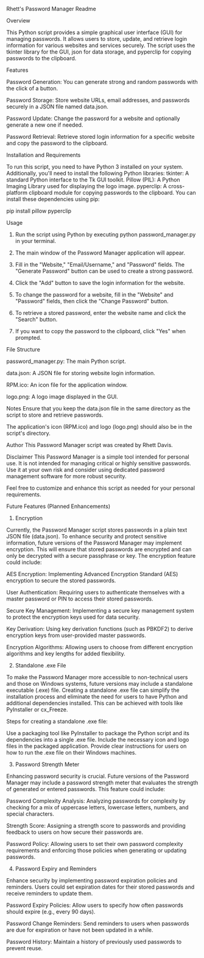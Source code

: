 Rhett's Password Manager Readme

Overview

This Python script provides a simple graphical user interface (GUI) for managing passwords. It allows users to store, update, and retrieve login information for various websites and services securely. The script uses the tkinter library for the GUI, json for data storage, and pyperclip for copying passwords to the clipboard.

Features

Password Generation: You can generate strong and random passwords with the click of a button.

Password Storage: Store website URLs, email addresses, and passwords securely in a JSON file named data.json.

Password Update: Change the password for a website and optionally generate a new one if needed.

Password Retrieval: Retrieve stored login information for a specific website and copy the password to the clipboard.

Installation and Requirements

To run this script, you need to have Python 3 installed on your system. Additionally, you'll need to install the following Python libraries:
tkinter: A standard Python interface to the Tk GUI toolkit.
Pillow (PIL): A Python Imaging Library used for displaying the logo image.
pyperclip: A cross-platform clipboard module for copying passwords to the clipboard.
You can install these dependencies using pip:

pip install pillow pyperclip

Usage
1. Run the script using Python by executing python password_manager.py in your terminal.

2. The main window of the Password Manager application will appear.

3. Fill in the "Website," "Email/Username," and "Password" fields. The "Generate Password" button can be used to create a strong password.

4. Click the "Add" button to save the login information for the website.

5. To change the password for a website, fill in the "Website" and "Password" fields, then click the "Change Password" button.

6. To retrieve a stored password, enter the website name and click the "Search" button.

7. If you want to copy the password to the clipboard, click "Yes" when prompted.

File Structure

password_manager.py: The main Python script.

data.json: A JSON file for storing website login information.

RPM.ico: An icon file for the application window.

logo.png: A logo image displayed in the GUI.

Notes
Ensure that you keep the data.json file in the same directory as the script to store and retrieve passwords.

The application's icon (RPM.ico) and logo (logo.png) should also be in the script's directory.

Author
This Password Manager script was created by Rhett Davis.

Disclaimer
This Password Manager is a simple tool intended for personal use. It is not intended for managing critical or highly sensitive passwords. Use it at your own risk and consider using dedicated password management software for more robust security.

Feel free to customize and enhance this script as needed for your personal requirements.

Future Features (Planned Enhancements)
1. Encryption

Currently, the Password Manager script stores passwords in a plain text JSON file (data.json). To enhance security and protect sensitive information, future versions of the Password Manager may implement encryption. This will ensure that stored passwords are encrypted and can only be decrypted with a secure passphrase or key. The encryption feature could include:

AES Encryption: Implementing Advanced Encryption Standard (AES) encryption to secure the stored passwords.

User Authentication: Requiring users to authenticate themselves with a master password or PIN to access their stored passwords.

Secure Key Management: Implementing a secure key management system to protect the encryption keys used for data security.

Key Derivation: Using key derivation functions (such as PBKDF2) to derive encryption keys from user-provided master passwords.

Encryption Algorithms: Allowing users to choose from different encryption algorithms and key lengths for added flexibility.

2. Standalone .exe File
   
To make the Password Manager more accessible to non-technical users and those on Windows systems, future versions may include a standalone executable (.exe) file. Creating a standalone .exe file can simplify the installation process and eliminate the need for users to have Python and additional dependencies installed. This can be achieved with tools like PyInstaller or cx_Freeze.

Steps for creating a standalone .exe file:

Use a packaging tool like PyInstaller to package the Python script and its dependencies into a single .exe file.
Include the necessary icon and logo files in the packaged application.
Provide clear instructions for users on how to run the .exe file on their Windows machines.

3. Password Strength Meter
   
Enhancing password security is crucial. Future versions of the Password Manager may include a password strength meter that evaluates the strength of generated or entered passwords. This feature could include:

Password Complexity Analysis: Analyzing passwords for complexity by checking for a mix of uppercase letters, lowercase letters, numbers, and special characters.

Strength Score: Assigning a strength score to passwords and providing feedback to users on how secure their passwords are.

Password Policy: Allowing users to set their own password complexity requirements and enforcing those policies when generating or updating passwords.

4. Password Expiry and Reminders
   
Enhance security by implementing password expiration policies and reminders. Users could set expiration dates for their stored passwords and receive reminders to update them.

Password Expiry Policies: Allow users to specify how often passwords should expire (e.g., every 90 days).

Password Change Reminders: Send reminders to users when passwords are due for expiration or have not been updated in a while.

Password History: Maintain a history of previously used passwords to prevent reuse.
